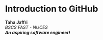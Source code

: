 # Introduction to GitHub
**Taha Jaffri**\
*BSCS FAST - NUCES*\
***An aspiring software engineer!***
